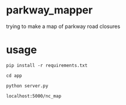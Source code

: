 # parkway_mapper
trying to make a map of parkway road closures

# usage
`pip install -r requirements.txt`

`cd app`

`python server.py`

`localhost:5000/nc_map`
